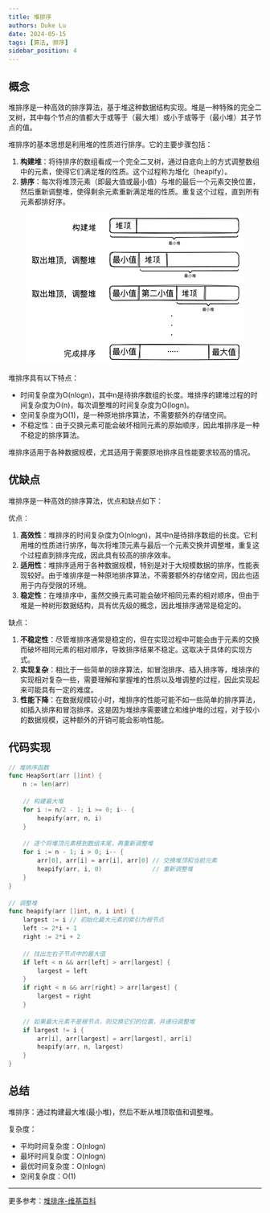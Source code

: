 ```yaml
---
title: 堆排序
authors: Duke Lu
date: 2024-05-15
tags: [算法, 排序]
sidebar_position: 4
---
```


## 概念

堆排序是一种高效的排序算法，基于堆这种数据结构实现。堆是一种特殊的完全二叉树，其中每个节点的值都大于或等于（最大堆）或小于或等于（最小堆）其子节点的值。

堆排序的基本思想是利用堆的性质进行排序。它的主要步骤包括：
1. **构建堆**：将待排序的数组看成一个完全二叉树，通过自底向上的方式调整数组中的元素，使得它们满足堆的性质。这个过程称为堆化（heapify）。
2. **排序**：每次将堆顶元素（即最大值或最小值）与堆的最后一个元素交换位置，然后重新调整堆，使得剩余元素重新满足堆的性质。重复这个过程，直到所有元素都排好序。

<center>

![](https://github.com/iDukeLu/iDukeLu.github.io/blob/main/excalidraw/sort/heap_sort.excalidraw.png?raw=true)

</center>

堆排序具有以下特点：
- 时间复杂度为O(nlogn)，其中n是待排序数组的长度。堆排序的建堆过程的时间复杂度为O(n)，每次调整堆的时间复杂度为O(logn)。
- 空间复杂度为O(1)，是一种原地排序算法，不需要额外的存储空间。
- 不稳定性：由于交换元素可能会破坏相同元素的原始顺序，因此堆排序是一种不稳定的排序算法。

堆排序适用于各种数据规模，尤其适用于需要原地排序且性能要求较高的情况。

## 优缺点
堆排序是一种高效的排序算法，优点和缺点如下：

优点：
1. **高效性**：堆排序的时间复杂度为O(nlogn)，其中n是待排序数组的长度。它利用堆的性质进行排序，每次将堆顶元素与最后一个元素交换并调整堆，重复这个过程直到排序完成，因此具有较高的排序效率。
2. **适用性**：堆排序适用于各种数据规模，特别是对于大规模数据的排序，性能表现较好。由于堆排序是一种原地排序算法，不需要额外的存储空间，因此也适用于内存受限的环境。
3. **稳定性**：在堆排序中，虽然交换元素可能会破坏相同元素的相对顺序，但由于堆是一种树形数据结构，具有优先级的概念，因此堆排序通常是稳定的。

缺点：
1. **不稳定性**：尽管堆排序通常是稳定的，但在实现过程中可能会由于元素的交换而破坏相同元素的相对顺序，导致排序结果不稳定。这取决于具体的实现方式。
2. **实现复杂**：相比于一些简单的排序算法，如冒泡排序、插入排序等，堆排序的实现相对复杂一些，需要理解和掌握堆的性质以及堆调整的过程，因此实现起来可能具有一定的难度。
3. **性能下降**：在数据规模较小时，堆排序的性能可能不如一些简单的排序算法，如插入排序和冒泡排序。这是因为堆排序需要建立和维护堆的过程，对于较小的数据规模，这种额外的开销可能会影响性能。

## 代码实现

```go
// 堆排序函数
func HeapSort(arr []int) {
	n := len(arr)

	// 构建最大堆
	for i := n/2 - 1; i >= 0; i-- {
		heapify(arr, n, i)
	}

	// 逐个将堆顶元素移到数组末尾，再重新调整堆
	for i := n - 1; i > 0; i-- {
		arr[0], arr[i] = arr[i], arr[0] // 交换堆顶和当前元素
		heapify(arr, i, 0)              // 重新调整堆
	}
}

// 调整堆
func heapify(arr []int, n, i int) {
	largest := i // 初始化最大元素的索引为根节点
	left := 2*i + 1
	right := 2*i + 2

	// 找出左右子节点中的最大值
	if left < n && arr[left] > arr[largest] {
		largest = left
	}
	if right < n && arr[right] > arr[largest] {
		largest = right
	}

	// 如果最大元素不是根节点，则交换它们的位置，并递归调整堆
	if largest != i {
		arr[i], arr[largest] = arr[largest], arr[i]
		heapify(arr, n, largest)
	}
}
```

## 总结
堆排序：通过构建最大堆(最小堆)，然后不断从堆顶取值和调整堆。

复杂度：
- 平均时间复杂度：O(nlogn)
- 最坏时间复杂度：O(nlogn)
- 最优时间复杂度：O(nlogn)
- 空间复杂度：O(1)

---

更多参考：[堆排序-维基百科](https://zh.wikipedia.org/wiki/%E5%A0%86%E6%8E%92%E5%BA%8F)